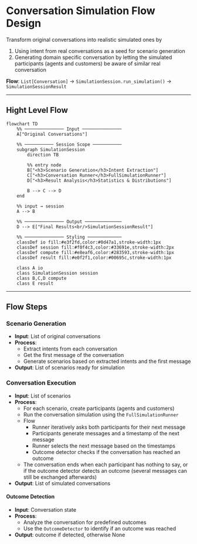 # Conversation Simulation Flow Design

Transform original conversations into realistic simulated ones by 
1. Using intent from real conversations as a seed for scenario generation
2. Generating domain specific conversation by letting the simulated participants (agents and customers) be aware of similar real conversation

**Flow**: `List[Conversation]` → `SimulationSession.run_simulation()` → `SimulationSessionResult`

---

## **Hight Level Flow**

```mermaid
flowchart TD
    %% ─────────────── Input ───────────────
    A["Original Conversations"]

    %% ─────────── Session Scope ───────────
    subgraph SimulationSession
        direction TB

        %% entry node
        B["<h3>Scenario Generation</h3>Intent Extraction"]
        C["<h3>Conversation Runner</h3>FullSimulationRunner"]
        D["<h3>Result Analysis</h3>Statistics & Distributions"]

        B --> C --> D
    end

    %% input → session
    A --> B

    %% ─────────────── Output ──────────────
    D --> E["Final Results<br/>SimulationSessionResult"]

    %% ─────────────── Styling ─────────────
    classDef io fill:#e3f2fd,color:#0d47a1,stroke-width:1px
    classDef session fill:#f0f4c3,color:#33691e,stroke-width:2px
    classDef compute fill:#e8eaf6,color:#283593,stroke-width:1px
    classDef result fill:#e0f2f1,color:#00695c,stroke-width:1px

    class A io
    class SimulationSession session
    class B,C,D compute
    class E result
```

---

## Flow Steps

### Scenario Generation
- **Input**: List of original conversations
- **Process**: 
  - Extract intents from each conversation
  - Get the first message of the conversation
  - Generate scenarios based on extracted intents and the first message
- **Output**: List of scenarios ready for simulation
### Conversation Execution
- **Input**: List of scenarios
- **Process**: 
  - For each scenario, create participants (agents and customers)
  - Run the conversation simulation using the `FullSimulationRunner`
  - Flow
    - Runner iteratively asks both participants for their next message
    - Participants generate messages and a timestamp of the next message
    - Runner selects the next message based on the timestamps
    - Outcome detector checks if the conversation has reached an outcome
  - The conversation ends when each participant has nothing to say, or if the outcome detector detects an outcome (several messages can still be exchanged afterwards)
- **Output**: List of simulated conversations
#### Outcome Detection
- **Input**: Conversation state
- **Process**: 
  - Analyze the conversation for predefined outcomes
  - Use the `OutcomeDetector` to identify if an outcome was reached
- **Output**: outcome if detected, otherwise None

